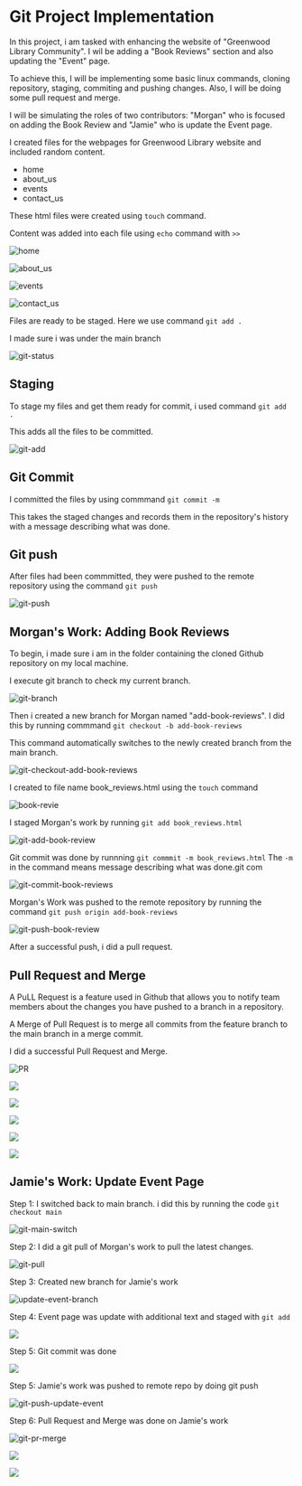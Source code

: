# Git Project Implementation

In this project, i am tasked with enhancing the website of "Greenwood Library Community". I wil be adding a "Book Reviews" section and also updating the "Event" page. 

To achieve this, I will be implementing some basic linux commands, cloning repository, staging, commiting and pushing changes. Also, I will be doing some pull request and merge. 

I will be simulating the roles of two contributors: "Morgan" who is focused on adding the Book Review and "Jamie" who is update the Event page.

I created files for the webpages for Greenwood Library website and included random content.

* home
* about_us
* events
* contact_us


These html files were created using `touch` command.

Content was added into each file using `echo` command with `>>`

![home](./img/1.home%20file.png)

![about_us](./img/2.about_us.png)

![events](./img/3.events.png)

![contact_us](./img/4.contact_us.png)


Files are ready to be staged. Here we use command `git add .` 

I made sure i was under the main branch


![git-status](./img/5.git-status.png)


## Staging

To stage my files and get them ready for commit, i used command `git add .`

This adds all the files to be committed.

![git-add](./img/6.git-add.png)


## Git Commit

I committed the files by using commmand `git commit -m` 

This takes the staged changes and records them in the repository's history with a message describing what was done. 


## Git push

After files had been commmitted, they were pushed to the remote repository using the command `git push`

![git-push](./img/8.git-push.png)


## Morgan's Work: Adding Book Reviews


To begin, i made sure i am in the folder containing the cloned Github repository on my local machine.

I execute git branch to check my current branch.

![git-branch](./img/9.git-branch.png)

Then i created a new branch for Morgan named "add-book-reviews". 
I did this by running commmand `git checkout -b add-book-reviews`

This command automatically switches to the newly created branch from the main branch.

![git-checkout-add-book-reviews](./img/10.add-book-reviews.png)

I created to file name book_reviews.html using the `touch` command

![book-revie](./img/11.book-review.png)

I staged Morgan's work by running `git add book_reviews.html`

![git-add-book-review](./img/12.git-add-book-reviews.png)

Git commit was done by runnning `git commmit -m book_reviews.html`
The `-m` in the command means message describing what was done.git com

![git-commit-book-reviews](./img/13.git-commit-book-review.png)

Morgan's Work was pushed to the remote repository by running the command `git push origin add-book-reviews`

![git-push-book-review](./img/14.git-push-add-book-review.png)


After a successful push, i did a pull request.

## Pull Request and Merge

A PuLL Request is a feature used in Github that allows you to notify team members about the changes you have pushed to a branch in a repository. 

A Merge of Pull Request is to merge all commits from the feature branch to the main branch in a merge commit. 

I did a successful Pull Request and Merge. 

![PR](./img/16.create-pull-request.png)

![](./img/15.git-pull-request.png)

![](./img/16.create-pull-request.png)

![](./img/18.MergenPull%20request.png)

![](./img/18.MergenPull%20request.png)

![](./img/19.confirmed-merge.png)


## Jamie's Work: Update Event Page

Step 1: I switched back to main branch.
i did this by running the code `git checkout main`

![git-main-switch](./img/21.switch-to-main.png)


Step 2: I did a git pull of Morgan's work to pull the latest changes.

![git-pull](./img/22.git-pull.png)


Step 3: Created new branch for Jamie's work

![update-event-branch](./img/23.update-event-branch.png)

Step 4: Event page was update with additional text and staged with `git add` 

![](./img/24.git-add-events.png)

Step 5: Git commit was done

![](./img/25.git-commit-update-event.png)

Step 5: Jamie's work was pushed to remote repo by doing git push

![git-push-update-event](./img/26.git-push-update-events.png)

Step 6: Pull Request and Merge was done on Jamie's work

![git-pr-merge](./img/28.git-PR.png)

![](./IMG/29.merge-PR.png)

![](./img/30.-merge-success.png)





